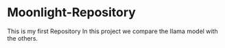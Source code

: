 # Moonlight-Repository
This is my first Repository
In this project we compare the IIama model with the others.
